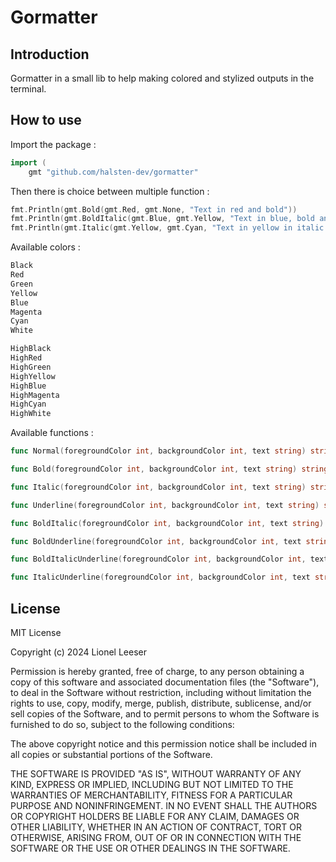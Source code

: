 # Gormatter

## Introduction
Gormatter in a small lib to help making colored and stylized outputs in the terminal.

## How to use
Import the package :

```go
import (
	gmt "github.com/halsten-dev/gormatter"
```

Then there is choice between multiple function :

```go
fmt.Println(gmt.Bold(gmt.Red, gmt.None, "Text in red and bold"))
fmt.Println(gmt.BoldItalic(gmt.Blue, gmt.Yellow, "Text in blue, bold and italic with yellow background"))
fmt.Println(gmt.Italic(gmt.Yellow, gmt.Cyan, "Text in yellow in italic with cyan background"))
```

Available colors :

```go
Black
Red
Green
Yellow
Blue
Magenta
Cyan
White

HighBlack
HighRed
HighGreen
HighYellow
HighBlue
HighMagenta
HighCyan
HighWhite
```

Available functions :

```go
func Normal(foregroundColor int, backgroundColor int, text string) string

func Bold(foregroundColor int, backgroundColor int, text string) string

func Italic(foregroundColor int, backgroundColor int, text string) string

func Underline(foregroundColor int, backgroundColor int, text string) string

func BoldItalic(foregroundColor int, backgroundColor int, text string) string

func BoldUnderline(foregroundColor int, backgroundColor int, text string) string

func BoldItalicUnderline(foregroundColor int, backgroundColor int, text string) string

func ItalicUnderline(foregroundColor int, backgroundColor int, text string) string
```

## License
MIT License

Copyright (c) 2024 Lionel Leeser

Permission is hereby granted, free of charge, to any person obtaining a copy
of this software and associated documentation files (the "Software"), to deal
in the Software without restriction, including without limitation the rights
to use, copy, modify, merge, publish, distribute, sublicense, and/or sell
copies of the Software, and to permit persons to whom the Software is
furnished to do so, subject to the following conditions:

The above copyright notice and this permission notice shall be included in all
copies or substantial portions of the Software.

THE SOFTWARE IS PROVIDED "AS IS", WITHOUT WARRANTY OF ANY KIND, EXPRESS OR
IMPLIED, INCLUDING BUT NOT LIMITED TO THE WARRANTIES OF MERCHANTABILITY,
FITNESS FOR A PARTICULAR PURPOSE AND NONINFRINGEMENT. IN NO EVENT SHALL THE
AUTHORS OR COPYRIGHT HOLDERS BE LIABLE FOR ANY CLAIM, DAMAGES OR OTHER
LIABILITY, WHETHER IN AN ACTION OF CONTRACT, TORT OR OTHERWISE, ARISING FROM,
OUT OF OR IN CONNECTION WITH THE SOFTWARE OR THE USE OR OTHER DEALINGS IN THE
SOFTWARE.

